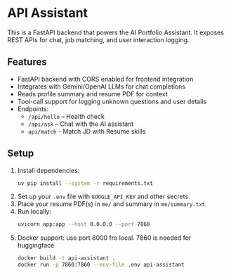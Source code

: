 # API Assistant

This is a FastAPI backend that powers the AI Portfolio Assistant. It exposes REST APIs for chat, job matching, and user interaction logging.

## Features

- FastAPI backend with CORS enabled for frontend integration
- Integrates with Gemini/OpenAI LLMs for chat completions
- Reads profile summary and resume PDF for context
- Tool-call support for logging unknown questions and user details
- Endpoints:
  - `/api/hello` – Health check
  - `/api/ask` – Chat with the AI assistant
  - `api/match` - Match JD with Resume skills

## Setup

1. Install dependencies:
   ```sh
   uv pip install --system -r requirements.txt
   ```
2. Set up your `.env` file with `GOOGLE_API_KEY` and other secrets.
3. Place your resume PDF(s) in `me/` and summary in `me/summary.txt`.
4. Run locally:
   ```sh
   uvicorn app:app --host 0.0.0.0 --port 7860
   ```
5. Docker support: use port 8000 fro local. 7860 is needed for huggingface
   ```sh
   docker build -t api-assistant .
   docker run -p 7860:7860 --env-file .env api-assistant
   ```